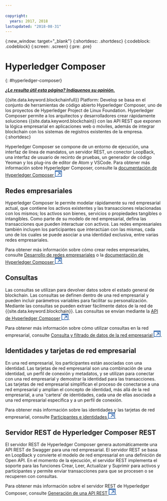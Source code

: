 ```yaml
---

copyright:
  years: 2017, 2018
lastupdated: "2018-08-31"
---
```


{:new_window: target="_blank"}
{:shortdesc: .shortdesc}
{:codeblock: .codeblock}
{:screen: .screen}
{:pre: .pre}


# Hyperledger Composer
{: #hyperledger-composer}


***[¿Le resulta útil esta página? Indíquenos su opinión.](https://www.surveygizmo.com/s3/4501493/IBM-Blockchain-Documentation)***


{{site.data.keyword.blockchainfull}} Platform: Develop se basa en el conjunto de herramientas de código abierto Hyperledger Composer, uno de los proyectos de Hyperledger Project de Linux Foundation. Hyperledger Composer permite a los arquitectos y desarrolladores crear rápidamente soluciones {{site.data.keyword.blockchain}} con las API REST que exponen la lógica empresarial en aplicaciones web o móviles, además de integrar blockchain con los sistemas de registros existentes de la empresa.
{:shortdesc}

Hyperledger Composer se compone de un entorno de ejecución, una interfaz de línea de mandatos, un servidor REST, un conector LoopBack, una interfaz de usuario de recinto de pruebas, un generador de código Yeoman y los plug-ins de editor de Atom y VSCode. Para obtener más información sobre Hyperledger Composer, consulte la [documentación de Hyperledger Composer ![Icono de enlace externo](../images/external_link.svg "Icono de enlace externo")](https://hyperledger.github.io/composer/latest/introduction/introduction.html)


## Redes empresariales

Hyperledger Composer le permite modelar rápidamente su red empresarial actual, que contiene los activos existentes y las transacciones relacionadas con los mismos; los activos son bienes, servicios o propiedades tangibles o intangibles. Como parte de su modelo de red empresarial, defina las transacciones que pueden interactuar con activos. Las redes empresariales también incluyen los participantes que interactúan con las mismas, cada uno de los cuales se puede asociar a una identidad exclusiva, entre varias redes empresariales.

Para obtener más información sobre cómo crear redes empresariales, consulte [Desarrollo de redes empresariales](../develop.html) o la [documentación de Hyperledger Composer ![Icono de enlace externo](../images/external_link.svg "Icono de enlace externo")](https://hyperledger.github.io/composer/latest/introduction/introduction.html).

## Consultas

Las consultas se utilizan para devolver datos sobre el estado general de blockchain. Las consultas se definen dentro de una red empresarial y pueden incluir parámetros variables para facilitar su personalización. Mediante las consultas se pueden extraer fácilmente datos de la red de {{site.data.keyword.blockchain}}. Las consultas se envían mediante la [API de Hyperledger Composer ![Icono de enlace externo](../images/external_link.svg "Icono de enlace externo")](https://hyperledger.github.io/composer/latest/api/api-doc-index).

Para obtener más información sobre cómo utilizar consultas en la red empresarial, consulte [Consulta y filtrado de datos de la red empresarial ![Icono de enlace externo](../images/external_link.svg "Icono de enlace externo")](https://hyperledger.github.io/composer/latest/tutorials/queries).

## Identidades y tarjetas de red empresarial

En una red empresarial, los participantes están asociadas con una identidad. Las tarjetas de red empresarial son una combinación de una identidad, un perfil de conexión y metadatos, y se utilizan para conectar con una red empresarial y demostrar la identidad para las transacciones. Las tarjetas de red empresarial simplifican el proceso de conectarse a una red empresarial y amplían el concepto de identidad, más allá de la red empresarial, a una 'cartera' de identidades, cada una de ellas asociada a una red empresarial específica y a un perfil de conexión.

Para obtener más información sobre las identidades y las tarjetas de red empresarial, consulte [Participantes e identidades ![Icono de enlace externo](../images/external_link.svg "Icono de enlace externo")](https://hyperledger.github.io/composer/latest/managing/participantsandidentities).

## Servidor REST de Hyperledger Composer REST

El servidor REST de Hyperledger Composer genera automáticamente una API REST de Swagger para una red empresarial. El servidor REST se basa en LoopBack y convierte el modelo de red empresarial en una definición de Open API. En el momento de la ejecución, el servidor REST implementa el soporte para las funciones Crear, Leer, Actualizar y Suprimir para activos y participantes y permite enviar transacciones para que se procesen o se recuperen con consultas.

Para obtener más información sobre el servidor REST de Hyperledger Composer, consulte [Generación de una API REST ![Icono de enlace externo](../images/external_link.svg "Icono de enlace externo")](https://hyperledger.github.io/composer/latest/integrating/getting-started-rest-api).
